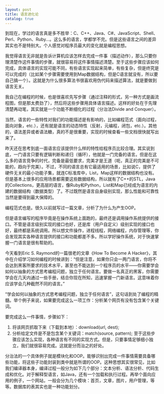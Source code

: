 ```yaml
---
layout: post
title: 语言进化论
catalog: true
---
```


到现在，学过的语言真是多不胜举：C、C++、Java、C#、JavaScript、Shell、Perl、Python、Ruby...。这么多的语言，学都学不完。但是这些语言之间的差异其实也不是特别大。个人感觉对程序员最大的变化就是编程思想。

我觉得语言无非就是告诉计算机应该怎样去完成一件事（描述动作），那么只要你理清楚作这件事情的步骤，就很容易将这件事情描述清楚。至于这些步骤应该如何完成，具体语言的实现可能不同，有些语言实现起来简单，有些复杂，但是终究是可以完成的（比如某个步骤需要使用到Map数据结构，但是C语言就没有，所以要自己搞一个）。这就是为什么很多算法书很喜欢用伪代码来描述算法，就是要做到语言无关。

我自己在编程的时候，也是很喜欢先写步骤（通过注释的形式，另一种方式是画流程图，但是那太费劲了），然后将这些步骤用具体语言描述。这样的好处在于先理清楚再动笔，其实就是一个功能不断细化的过程（分治法Divide and Conquer）。

当然，语言的一些特性对我们的功能描述是有影响的，比如编程范式（面向过程，面向对象，etc.），还有就是语言的动态特性（反射，元编程，闭包，etc.）。其他的，语法差异或者语法糖，真的不是很重要，实现的时候查看一些文档很快就写出来了。

昨天还在思考到底一面语言应该提供什么样的特性给程序员比较合理。其实说到底，一门语言只要有逻辑判断和递归（循环），他就是一门完备的语言。但是在这么多的语言竞争的时代，完备是最低要求，完美才是王道（呃，真正的完美是不可能的，趋向于完美）。不过，不同的语言总有它最适用的场景，比如说C，提供了硬件无关的最小功能子集，就连C标准库中，List，Map这样的数据结构也没有。但是基本上很多的应用场景都需要这些数据结构，所以就有了C++的STL，Java的Collections，更高层的语言，像Ruby和Python，List和Map已经成为语言的内建的数据结构（数据类型）了。不过既然是语言自身级别实现，那么性能和可靠性当然是要得到最大保障的。

编程范式也是。很久以前就写过一篇文章，分析了为什么为产生OOP。

但是语言编写的程序毕竟是在操作系统上面跑的，最终还是调用操作系统提供的接口。不管是语言级别实现的接口也好，还是库（用户自定义）级别实现的接口也好，最终都是系统调用。所以想文件操作，进程线程，网络编程，内存管理等，你会发现其实各种语言提供的接口和功能都差不多。所以学好操作系统，对于快速掌握一门语言是很有帮助的。

今天看到Eric S. Raymond的一篇很老的文章《How To Become A Hacker》，其中在介绍学习如何编程的时候讲到：“但是注意，如果你只会一两门语言，你将不会达到黑客所要求的技术水平，甚至也不能达到一个程序员的水平——你需要学会如何以抽象的方式思考编程问题，独立于任何语言。要做一名真正的黑客，你需要学会在几天内通过一些手册，结合你现在所知，迅速掌握一门新语言。这意味着你应该学会几种截然不同的语言。”

“学会如何以抽象的方式思考编程问题，独立于任何语言”，这句话到处了编程的精髓。举个例子来说，如果要完成这么一项工作：分析某个网页有没有包含某个关键词。

要完成这么一件事情，步骤如下：
1. 将该网页抓取下来（下载到本地）：download(url, dest);
2. 分析给定文件是不是包含某个关键词：match(source, pattern);
至于这些步骤应该怎么实现，各种语言有不同的实现方式。但是，只要事情足够细小独立，我们就很容易完成。这就是分而治之的好处。

分治法的一个具体例子就是模块化和OOP。能够识别出完成一件事情需要具备哪些功能，将这些子功能封装到类中就是所谓的OOP。这种思想其实很常见，比如我们编译器本身，编译过程一般分为如下几个部分：文本分析、语法分析、代码生成和优化。对于解释型语言，如Java，还有一个加载和执行过程。再举个面向应用的例子，一个网站，一般会分为几个模块：首页，文章，图片，用户管理，等等。数据库的表其实也是一种功能划分。

